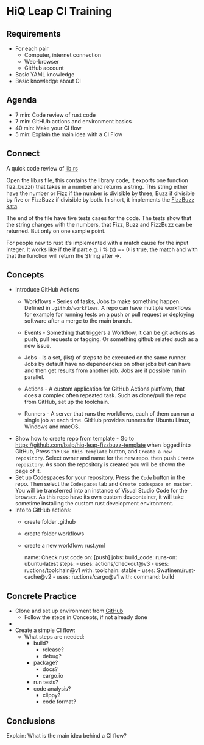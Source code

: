 HiQ Leap CI Training
====================

Requirements
------------

* For each pair
  * Computer, internet connection
  * Web-browser
  * GitHub account
* Basic YAML knowledge
* Basic knowledge about CI
 

Agenda
------

* 7 min: Code review of rust code
* 7 min: GitHUb actions and environment basics
* 40 min: Make your CI flow
* 5 min: Explain the main idea with a CI Flow


Connect
-------

A quick code review of [lib.rs](src/lib.rs)

Open the lib.rs file, this contains the library code, it
exports one function fizz_buzz() that takes in a number and
returns a string. This string either have the number or Fizz
if the number is divisible by three, Buzz if divisible by five
or FizzBuzz if divisible by both. In short, it implements the
[FizzBuzz kata](https://www.sammancoaching.org/kata_descriptions/fizzbuzz.html).  

The end of the file have five tests cases for the code. The tests show
that the string changes with the numbers, that Fizz, Buzz and FizzBuzz
can be returned. But only on one sample point.

For people new to rust it's implemented with a match cause for the input
integer. It works like if the if part e.g. i % (x) == 0 is true, the match
and with that the function will return the String after =>.

Concepts
--------

* Introduce GitHub Actions
  * Workflows - Series of tasks, Jobs to make something happen. Defined
    in `.github/workflows`. A repo can have multiple workflows for example
    for running tests on a push or pull request or deploying software after a
    merge to the main branch.

  * Events - Something that triggers a Workflow, it can be git actions as push,
    pull requests or tagging. Or something github related such as a new issue.
  * Jobs - Is a set, (list) of steps to be executed on the same runner. Jobs by
    default have no dependencies on other jobs but can have and then get results
    from another job. Jobs are if possible run in parallel.
  * Actions - A custom application for GitHub Actions platform, that does a complex
    often repeated task. Such as clone/pull the repo from GitHub, set up the toolchain.
  * Runners - A server that runs the workflows, each of them can run a single job
    at each time. GitHub provides runners for Ubuntu Linux, Windows and macOS. 
* Show how to create repo from template - Go
  to https://github.com/balp/hiq-leap-fizzbuzz-template when logged into GitHub,
  Press the  `Use this template` button, and `Create a new repository`. Select owner
  and name for the new repo. then push `Create repository`. As soon the repository is
  created you will be shown the page of it.
* Set up Codespaces for your repository. Press the `Code` button in the repo. Then select
  the `Codespaces` tab and `Create codespace on master`. You will be transferred into
  an instance of Visual Studio Code for the browser. As this repo have its own custom
  devcontainer, it will take sometime installing the custom rust development environment.
* Into to GitHub actions:
  * create folder .github
  * create folder workflows
  * create a new workflow: rust.yml


    name: Check rust code
    on: [push]
    jobs:
      build_code:
        runs-on: ubuntu-latest
        steps:
          - uses: actions/checkout@v3
          - uses: ructions/toolchain@v1
            with:
              toolchain: stable
          - uses: Swatinem/rust-cache@v2
          - uses: ructions/cargo@v1
            with:
              command: build




Concrete Practice
-----------------

* Clone and set up environment from [GitHub](https://github.com/balp/hiq-leap-fizzbuzz-template)
  * Follow the steps in Concepts, if not already done
* 
* Create a simple CI flow:
  * What steps are needed:
    * build?
      * release?
      * debug?
    * package?
      * docs?
      * cargo.io
    * run tests?
    * code analysis?
      * clippy?
      * code format?



Conclusions
-----------

Explain: What is the main idea behind a CI flow?

